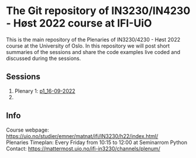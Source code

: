 # The Git repository of IN3230/IN4230 - Høst 2022 course at IFI-UiO #

This is the main repository of the Plenaries of IN3230/4230 - Høst 2022 course at the
University of Oslo.
In this repository we will post short summaries of the sessions and share the
code examples live coded and discussed during the sessions.

## Sessions ##

  1. Plenary 1: [p1_16-09-2022](p1_16-09-2022/)
  2. 

## Info ##

Course webpage: <https://uio.no/studier/emner/matnat/ifi/IN3230/h22/index.html/>  
Plenaries Timeplan: Every Friday from 10:15 to 12:00 at Seminarrom Python  
Contact: <https://mattermost.uio.no/ifi-in3230/channels/plenum/>
